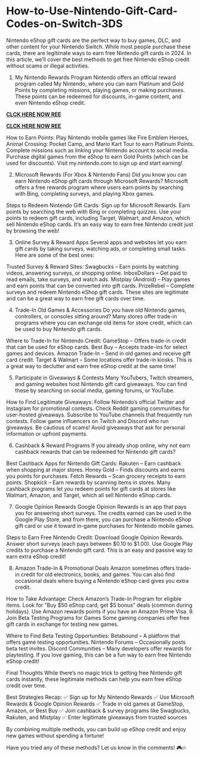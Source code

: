 # How-to-Use-Nintendo-Gift-Card-Codes-on-Switch-3DS
Nintendo eShop gift cards are the perfect way to buy games, DLC, and other content for your Nintendo Switch. While most people purchase these cards, there are legitimate ways to earn free Nintendo gift cards in 2024. In this article, we’ll cover the best methods to get free Nintendo eShop credit without scams or illegal activities.

1. My Nintendo Rewards Program
Nintendo offers an official reward program called My Nintendo, where you can earn Platinum and Gold Points by completing missions, playing games, or making purchases. These points can be redeemed for discounts, in-game content, and even Nintendo eShop credit.

**[CLCK HERE NOW REE](https://tinyurl.com/nintendocard20)**

**[CLCK HERE NOW REE](https://tinyurl.com/nintendocard20)**

How to Earn Points:
Play Nintendo mobile games like Fire Emblem Heroes, Animal Crossing: Pocket Camp, and Mario Kart Tour to earn Platinum Points.
Complete missions such as linking your Nintendo account to social media.
Purchase digital games from the eShop to earn Gold Points (which can be used for discounts).
Visit my.nintendo.com to sign up and start earning!

2. Microsoft Rewards (For Xbox & Nintendo Fans)
Did you know you can earn Nintendo eShop gift cards through Microsoft Rewards? Microsoft offers a free rewards program where users earn points by searching with Bing, completing surveys, and playing Xbox games.

Steps to Redeem Nintendo Gift Cards:
Sign up for Microsoft Rewards.
Earn points by searching the web with Bing or completing quizzes.
Use your points to redeem gift cards, including Target, Walmart, and Amazon, which sell Nintendo eShop cards.
It’s an easy way to earn free Nintendo credit just by browsing the web!

3. Online Survey & Reward Apps
Several apps and websites let you earn gift cards by taking surveys, watching ads, or completing small tasks. Here are some of the best ones:

Trusted Survey & Reward Sites:
Swagbucks – Earn points by watching videos, answering surveys, or shopping online.
InboxDollars – Get paid to read emails, take surveys, and watch ads.
Mistplay (Android) – Play games and earn points that can be converted into gift cards.
PrizeRebel – Complete surveys and redeem Nintendo eShop gift cards.
These sites are legitimate and can be a great way to earn free gift cards over time.

4. Trade-In Old Games & Accessories
Do you have old Nintendo games, controllers, or consoles sitting around? Many stores offer trade-in programs where you can exchange old items for store credit, which can be used to buy Nintendo gift cards.

Where to Trade-In for Nintendo Credit:
GameStop – Offers trade-in credit that can be used for eShop cards.
Best Buy – Accepts trade-ins for select games and devices.
Amazon Trade-In – Send in old games and receive gift card credit.
Target & Walmart – Some locations offer trade-in kiosks.
This is a great way to declutter and earn free eShop credit at the same time!

5. Participate in Giveaways & Contests
Many YouTubers, Twitch streamers, and gaming websites host Nintendo gift card giveaways. You can find these by searching on social media, gaming forums, or YouTube.

How to Find Legitimate Giveaways:
Follow Nintendo’s official Twitter and Instagram for promotional contests.
Check Reddit gaming communities for user-hosted giveaways.
Subscribe to YouTube channels that frequently run contests.
Follow game influencers on Twitch and Discord who run giveaways.
Be cautious of scams! Avoid giveaways that ask for personal information or upfront payments.

6. Cashback & Reward Programs
If you already shop online, why not earn cashback rewards that can be redeemed for Nintendo gift cards?

Best Cashback Apps for Nintendo Gift Cards:
Rakuten – Earn cashback when shopping at major stores.
Honey Gold – Finds discounts and earns you points for purchases.
Fetch Rewards – Scan grocery receipts to earn points.
Shopkick – Earn rewards by scanning items in stores.
Many cashback programs let you redeem points for gift cards at stores like Walmart, Amazon, and Target, which all sell Nintendo eShop cards.

7. Google Opinion Rewards
Google Opinion Rewards is an app that pays you for answering short surveys. The credits earned can be used in the Google Play Store, and from there, you can purchase a Nintendo eShop gift card or use it toward in-game purchases for Nintendo mobile games.

Steps to Earn Free Nintendo Credit:
Download Google Opinion Rewards.
Answer short surveys (each pays between $0.10 to $1.00).
Use Google Play credits to purchase a Nintendo gift card.
This is an easy and passive way to earn extra eShop credit!

8. Amazon Trade-In & Promotional Deals
Amazon sometimes offers trade-in credit for old electronics, books, and games. You can also find occasional deals where buying a Nintendo eShop card gives you extra credit.

How to Take Advantage:
Check Amazon’s Trade-In Program for eligible items.
Look for "Buy $50 eShop card, get $5 bonus" deals (common during holidays).
Use Amazon rewards points if you have an Amazon Prime Visa.
9. Join Beta Testing Programs for Games
Some gaming companies offer free gift cards in exchange for testing new games.

Where to Find Beta Testing Opportunities:
Betabound – A platform that offers game testing opportunities.
Nintendo Forums – Occasionally posts beta test invites.
Discord Communities – Many developers offer rewards for playtesting.
If you love gaming, this can be a fun way to earn free Nintendo eShop credit!

Final Thoughts
While there’s no magic trick to getting free Nintendo gift cards instantly, these legitimate methods can help you earn free eShop credit over time.

Best Strategies Recap:
✅ Sign up for My Nintendo Rewards
✅ Use Microsoft Rewards & Google Opinion Rewards
✅ Trade in old games at GameStop, Amazon, or Best Buy
✅ Join cashback & survey programs like Swagbucks, Rakuten, and Mistplay
✅ Enter legitimate giveaways from trusted sources

By combining multiple methods, you can build up eShop credit and enjoy new games without spending a fortune!

Have you tried any of these methods? Let us know in the comments! 🎮🔥
